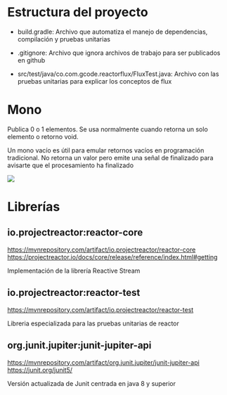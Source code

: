 # Estructura del proyecto

* build.gradle: Archivo que automatiza el manejo de dependencias, compilación y pruebas unitarias

* .gitignore: Archivo que ignora archivos de trabajo para ser publicados en github

* src/test/java/co.com.gcode.reactorflux/FluxTest.java: Archivo con las pruebas unitarias para explicar los conceptos de flux

# Mono
Publica 0 o 1 elementos. Se usa normalmente cuando retorna un solo elemento o retorno void. 

Un mono vacío es útil para emular retornos vacíos en programación tradicional. No retorna un valor pero emite una señal de finalizado para avisarte que el procesamiento ha finalizado

![](https://image.slidesharecdn.com/reactive-card-magic-180905013644/95/reactive-card-magic-understanding-spring-webflux-and-project-reactor-30-638.jpg?cb=1536164915)

# Librerías

## io.projectreactor:reactor-core
https://mvnrepository.com/artifact/io.projectreactor/reactor-core
https://projectreactor.io/docs/core/release/reference/index.html#getting

Implementación de la librería Reactive Stream

## io.projectreactor:reactor-test
https://mvnrepository.com/artifact/io.projectreactor/reactor-test

Libreria especializada para las pruebas unitarias de reactor

## org.junit.jupiter:junit-jupiter-api
https://mvnrepository.com/artifact/org.junit.jupiter/junit-jupiter-api
https://junit.org/junit5/

Versión actualizada de Junit centrada en java 8 y superior
